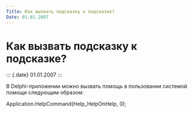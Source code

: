 ```yaml
---
Title: Как вызвать подсказку к подсказке?
Date: 01.01.2007
---
```



Как вызвать подсказку к подсказке?
==================================

::: {.date}
01.01.2007
:::

В Delphi-приложении можно вызвать помощь в пользовании системой помощи
следующим образом:

Application.HelpCommand(Help\_HelpOnHelp, 0);
